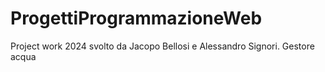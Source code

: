 # ProgettiProgrammazioneWeb
Project work 2024 svolto da Jacopo Bellosi e Alessandro Signori.
Gestore acqua
